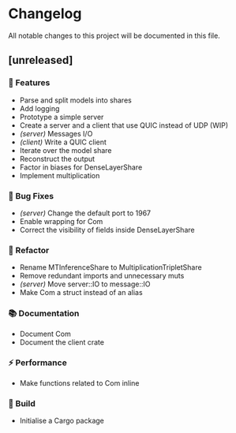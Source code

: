 # Changelog

All notable changes to this project will be documented in this file.

## [unreleased]

### 🚀 Features

- Parse and split models into shares
- Add logging
- Prototype a simple server
- Create a server and a client that use QUIC instead of UDP (WIP)
- *(server)* Messages I/O
- *(client)* Write a QUIC client
- Iterate over the model share
- Reconstruct the output
- Factor in biases for DenseLayerShare
- Implement multiplication

### 🐛 Bug Fixes

- *(server)* Change the default port to 1967
- Enable wrapping for Com
- Correct the visibility of fields inside DenseLayerShare

### 🚜 Refactor

- Rename MTInferenceShare to MultiplicationTripletShare
- Remove redundant imports and unnecessary muts
- *(server)* Move server::IO to message::IO
- Make Com a struct instead of an alias

### 📚 Documentation

- Document Com
- Document the client crate

### ⚡ Performance

- Make functions related to Com inline

### 🔨 Build

- Initialise a Cargo package

<!-- generated by git-cliff -->
